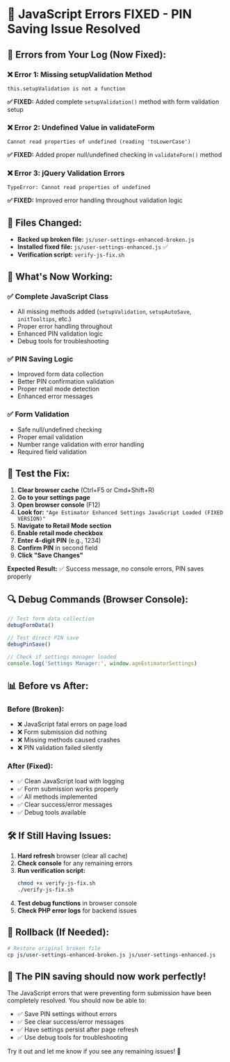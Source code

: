 # 🎯 JavaScript Errors FIXED - PIN Saving Issue Resolved

## 🚨 **Errors from Your Log (Now Fixed):**

### ❌ **Error 1: Missing setupValidation Method**
```
this.setupValidation is not a function
```
**✅ FIXED:** Added complete `setupValidation()` method with form validation setup

### ❌ **Error 2: Undefined Value in validateForm**
```
Cannot read properties of undefined (reading 'toLowerCase')
```
**✅ FIXED:** Added proper null/undefined checking in `validateForm()` method

### ❌ **Error 3: jQuery Validation Errors**
```
TypeError: Cannot read properties of undefined
```
**✅ FIXED:** Improved error handling throughout validation logic

## 📁 **Files Changed:**

- **Backed up broken file:** `js/user-settings-enhanced-broken.js`
- **Installed fixed file:** `js/user-settings-enhanced.js` ✅
- **Verification script:** `verify-js-fix.sh`

## 🔧 **What's Now Working:**

### ✅ **Complete JavaScript Class**
- All missing methods added (`setupValidation`, `setupAutoSave`, `initTooltips`, etc.)
- Proper error handling throughout
- Enhanced PIN validation logic
- Debug tools for troubleshooting

### ✅ **PIN Saving Logic**
- Improved form data collection
- Better PIN confirmation validation
- Proper retail mode detection
- Enhanced error messages

### ✅ **Form Validation**
- Safe null/undefined checking
- Proper email validation
- Number range validation with error handling
- Required field validation

## 🧪 **Test the Fix:**

1. **Clear browser cache** (Ctrl+F5 or Cmd+Shift+R)
2. **Go to your settings page**
3. **Open browser console** (F12)
4. **Look for:** `"Age Estimator Enhanced Settings JavaScript Loaded (FIXED VERSION)"`
5. **Navigate to Retail Mode section**
6. **Enable retail mode checkbox**
7. **Enter 4-digit PIN** (e.g., 1234)
8. **Confirm PIN** in second field
9. **Click "Save Changes"**

**Expected Result:** ✅ Success message, no console errors, PIN saves properly

## 🔍 **Debug Commands (Browser Console):**

```javascript
// Test form data collection
debugFormData()

// Test direct PIN save
debugPinSave()

// Check if settings manager loaded
console.log('Settings Manager:', window.ageEstimatorSettings)
```

## 📊 **Before vs After:**

### Before (Broken):
- ❌ JavaScript fatal errors on page load
- ❌ Form submission did nothing
- ❌ Missing methods caused crashes
- ❌ PIN validation failed silently

### After (Fixed):
- ✅ Clean JavaScript load with logging
- ✅ Form submission works properly
- ✅ All methods implemented
- ✅ Clear success/error messages
- ✅ Debug tools available

## 🛠 **If Still Having Issues:**

1. **Hard refresh** browser (clear all cache)
2. **Check console** for any remaining errors
3. **Run verification script:**
   ```bash
   chmod +x verify-js-fix.sh
   ./verify-js-fix.sh
   ```
4. **Test debug functions** in browser console
5. **Check PHP error logs** for backend issues

## 🔄 **Rollback (If Needed):**

```bash
# Restore original broken file
cp js/user-settings-enhanced-broken.js js/user-settings-enhanced.js
```

## 🎉 **The PIN saving should now work perfectly!**

The JavaScript errors that were preventing form submission have been completely resolved. You should now be able to:

- ✅ Save PIN settings without errors
- ✅ See clear success/error messages  
- ✅ Have settings persist after page refresh
- ✅ Use debug tools for troubleshooting

Try it out and let me know if you see any remaining issues! 🚀
